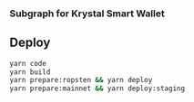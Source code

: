 ### Subgraph for Krystal Smart Wallet 

## Deploy 

```bash
yarn code
yarn build
yarn prepare:ropsten && yarn deploy 
yarn prepare:mainnet && yarn deploy:staging
```